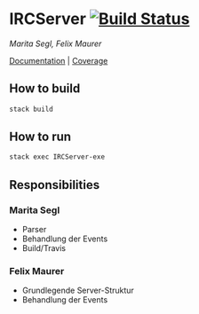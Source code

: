 # IRCServer [![Build Status](https://www.travis-ci.com/ob-fun-ws18/studienarbeit-mafe.svg?branch=master)](https://www.travis-ci.com/ob-fun-ws18/studienarbeit-mafe)

_Marita Segl, Felix Maurer_

[Documentation](https://ob-fun-ws18.github.io/studienarbeit-mafe/index.html) |
[Coverage](https://ob-fun-ws18.github.io/studienarbeit-mafe/hpc/index.html)

## How to build
```sh
stack build
```

## How to run
```sh
stack exec IRCServer-exe
```

## Responsibilities
### Marita Segl
- Parser
- Behandlung der Events
- Build/Travis
### Felix Maurer
- Grundlegende Server-Struktur
- Behandlung der Events
